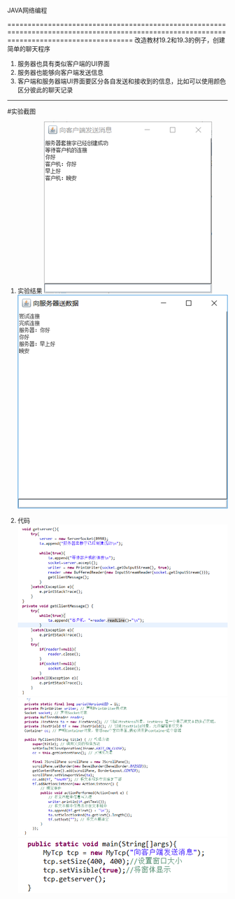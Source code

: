 JAVA网络编程

===========================================================================================================================================
改造教材19.2和19.3的例子，创建简单的聊天程序
1. 服务器也具有类似客户端的UI界面
2. 服务器也能够向客户端发送信息
3. 客户端和服务器端UI界面要区分各自发送和接收到的信息，比如可以使用颜色区分彼此的聊天记录


---------------------------------------------------------------------------------
#实验截图
1. 实验结果
![](https://github.com/123012015163/-/blob/master/GUI/img/4.png)
![](https://github.com/123012015163/-/blob/master/GUI/img/5.png)

2. 代码
![](https://github.com/123012015163/-/blob/master/GUI/img/1.png)
![](https://github.com/123012015163/-/blob/master/GUI/img/2.png)
![](https://github.com/123012015163/-/blob/master/GUI/img/3.png)

